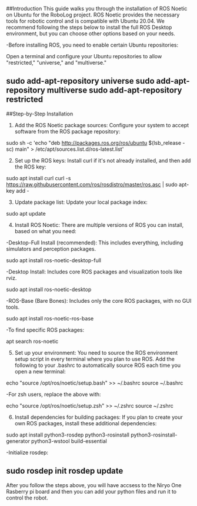 ##Introduction
This guide walks you through the installation of ROS Noetic on Ubuntu for the RoboLog project. ROS Noetic provides the necessary tools for robotic control and is compatible with Ubuntu 20.04. We recommend following the steps below to install the full ROS Desktop environment, but you can choose other options based on your needs.

-Before installing ROS, you need to enable certain Ubuntu repositories:

Open a terminal and configure your Ubuntu repositories to allow "restricted," "universe," and "multiverse."


sudo add-apt-repository universe
sudo add-apt-repository multiverse
sudo add-apt-repository restricted
--------------------------------

##Step-by-Step Installation

1. Add the ROS Noetic package sources:
Configure your system to accept software from the ROS package repository:

sudo sh -c 'echo "deb http://packages.ros.org/ros/ubuntu $(lsb_release -sc) main" > /etc/apt/sources.list.d/ros-latest.list'

2. Set up the ROS keys:
Install curl if it's not already installed, and then add the ROS key:

sudo apt install curl
curl -s https://raw.githubusercontent.com/ros/rosdistro/master/ros.asc | sudo apt-key add -


3. Update package list:
Update your local package index:

sudo apt update

4. Install ROS Noetic:
There are multiple versions of ROS you can install, based on what you need:

-Desktop-Full Install (recommended): This includes everything, including simulators and perception packages.

sudo apt install ros-noetic-desktop-full

-Desktop Install: Includes core ROS packages and visualization tools like rviz.

sudo apt install ros-noetic-desktop

-ROS-Base (Bare Bones): Includes only the core ROS packages, with no GUI tools.

sudo apt install ros-noetic-ros-base

-To find specific ROS packages:

apt search ros-noetic

5. Set up your environment:
You need to source the ROS environment setup script in every terminal where you plan to use ROS. Add the following to your .bashrc to automatically source ROS each time you open a new terminal:


echo "source /opt/ros/noetic/setup.bash" >> ~/.bashrc
source ~/.bashrc

-For zsh users, replace the above with:

echo "source /opt/ros/noetic/setup.zsh" >> ~/.zshrc
source ~/.zshrc

6. Install dependencies for building packages:
If you plan to create your own ROS packages, install these additional dependencies:


sudo apt install python3-rosdep python3-rosinstall python3-rosinstall-generator python3-wstool build-essential

-Initialize rosdep:

sudo rosdep init
rosdep update
------------------------------------------------------------
After you follow the steps above, you will have accsess to the Niryo One Rasberry pi board and then you can add your python files and run it to control the robot.

